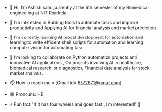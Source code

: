 - 👋 Hi, I’m Ashish sahu,currently at the 6th semester of my  Biomedical engineering  at NIT Rourkela
- 👀 I’m interested  in Building tools to automate  tasks and improve  productivity and  Applying AI for financial analysis and  market prediction.
- 🌱 I’m currently learning  AI model development for  automation  and learning to write  efficient shell scripts  for automation and learning  computer vision for automating task

- 💞️ I’m looking to collaborate on  Python automation projects and innovative  AI applications , On projects involving AI in healthcare, biomedical research, or diagnostics, Financial data analysis for stock  market analysis.


- 📫 How to reach me  = [Gmail id= 6372671@gmail.com] 
- 😄 Pronouns: HE
- ⚡ Fun fact:"If it has four wheels and goes fast , I'm interested!"  🚗

<!---
Ashish-s2/Ashish-s2 is a ✨ special ✨  repository  because its `README.md`  (this file) appears on your GitHub profile.
You can click the Preview link to take a look at your changes.
--->
